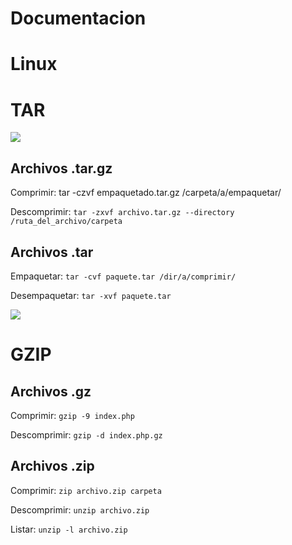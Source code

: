 # Documentacion
# Linux
# TAR 
<a href="https://github.com/kiwib1b/Documentacion/wiki/TARP"><img src="https://img.shields.io/badge/Linux-TAR-blue?style=for-the-badge"></a>



## Archivos .tar.gz
Comprimir: tar -czvf empaquetado.tar.gz /carpeta/a/empaquetar/

Descomprimir: `tar -zxvf archivo.tar.gz --directory /ruta_del_archivo/carpeta`

## Archivos .tar
Empaquetar: `tar -cvf paquete.tar /dir/a/comprimir/`

Desempaquetar: `tar -xvf paquete.tar`

<a href="https://github.com/kiwib1b/Documentacion/wiki/GZIP"><img src="https://img.shields.io/badge/Linux-GZIP-blue?style=for-the-badge"></a>
# GZIP
## Archivos .gz
Comprimir: `gzip -9 index.php`

Descomprimir: `gzip -d index.php.gz`

## Archivos .zip
Comprimir: `zip archivo.zip carpeta`

Descomprimir: `unzip archivo.zip`

Listar: `unzip -l archivo.zip`
